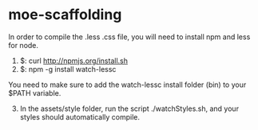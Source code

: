 moe-scaffolding
===============

In order to compile the .less .css file, you will need to install npm and less for node.

1) $: curl http://npmjs.org/install.sh
2) $: npm -g install watch-lessc

You need to make sure to add the watch-lessc install folder (bin) to your $PATH variable.

3) In the assets/style folder, run the script ./watchStyles.sh, and your styles should automatically compile.